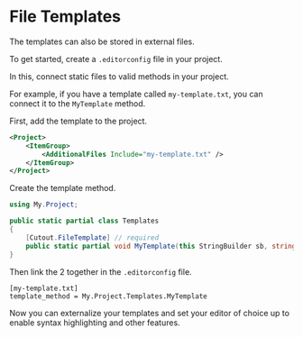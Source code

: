 # File Templates

The templates can also be stored in external files.

To get started, create a `.editorconfig` file in your project.

In this, connect static files to valid methods in your project.

For example, if you have a template called `my-template.txt`,
you can connect it to the `MyTemplate` method.

First, add the template to the project.

```xml
<Project>
    <ItemGroup>
        <AdditionalFiles Include="my-template.txt" />
    </ItemGroup>
</Project>
```

Create the template method.

```c#
using My.Project;

public static partial class Templates
{
    [Cutout.FileTemplate] // required
    public static partial void MyTemplate(this StringBuilder sb, string name);
}
```

Then link the 2 together in the `.editorconfig` file.

```editorconfig
[my-template.txt]
template_method = My.Project.Templates.MyTemplate
```

Now you can externalize your templates and set your editor of choice up to
enable syntax highlighting and other features.
